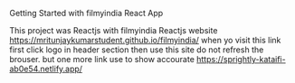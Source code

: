 Getting Started with filmyindia React App

This project was Reactjs with filmyindia Reactjs website https://mritunjaykumarstudent.github.io/filmyindia/
when yo visit this link first click logo in header section then use this site do not refresh the brouser.
but one more link use to show accourate  https://sprightly-kataifi-ab0e54.netlify.app/
